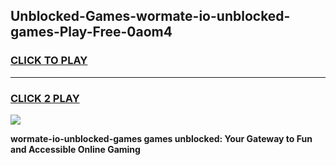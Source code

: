
## Unblocked-Games-wormate-io-unblocked-games-Play-Free-0aom4
<h3>
<a href="https://premium76.site?title=wormate-io-unblocked-games&ref=23A">CLICK TO PLAY</a></h3>
<hr>

<h3>
<a href="https://premium76.site?title=wormate-io-unblocked-games&ref=23A">CLICK 2 PLAY</a>
  
</h3>

<a href="https://premium76.site?title=wormate-io-unblocked-games&ref=23A"><img src="https://clearcache.store/games.png"></a>


**wormate-io-unblocked-games games unblocked: Your Gateway to Fun and Accessible Online Gaming**
